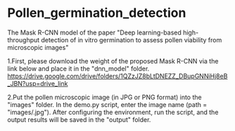 # Pollen_germination_detection
The Mask R-CNN model of the paper "Deep learning-based high-throughput detection of in vitro germination to assess pollen viability from microscopic images"

1.First, please download the weight of the proposed Mask R-CNN via the link below and place it in the "dnn_model" folder.
https://drive.google.com/drive/folders/1QZzJZ8bLtDNEZZ_DBupGNNiHj8eB_JBN?usp=drive_link

2.Put the pollen microscopic image (in JPG or PNG format) into the "images" folder. In the demo.py script, enter the image name (path = "images/.jpg"). After configuring the environment, run the script, and the output results will be saved in the "output" folder.
